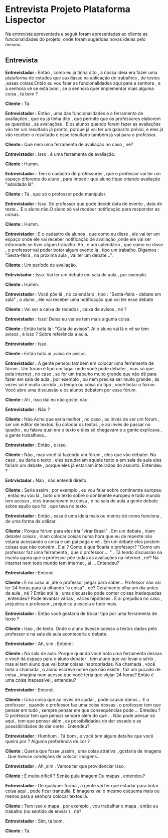 # Entrevista Projeto Plataforma Lispector
 
Na entrevista apresentada a seguir  foram apresentadas ao cliente as funcionalidades do projeto,
onde foram sugeridas novas ideias pelo mesmo.

## Entrevista

**Entrevistador :** Então , como eu já tinha dito , a nossa ideia era fazer uma plataforma de estudos que auxiliasse na aplicação de trabalhos , de testes ,essas coisas.Então eu vou falar as funcionalidades aqui para a senhora , e a senhora vê se está bom , se a senhora quer implementar mais alguma coisa , tá bom ?

**Cliente :**  Tá.

**Entrevistador :** Então , uma das funcionalidades é a ferramenta de avaliações , que eu já tinha dito , que permite que os professores elaborem as questões , as avaliações . E os alunos quando forem fazer as avaliações vão ter um resultado já pronto, porque já vai ter um gabarito prévio, e eles já vão receber o resultado e esse resultado também já vai para o professor.

**Cliente :** Que nem uma ferramenta de avaliação no caso , né?

**Entrevistador :** Isso , é uma ferramenta de avaliação. 

**Cliente :** Humm.

**Entrevistador :** Tem o cadastro de professores , que o professor vai ter um espaço diferente do aluno , para impedir que aluno fique criando avaliação "adoidado lá".

**Cliente :** Tá , que só o professor pode manipular.

**Entrevistador :** Isso. Só professor que pode decidr data de evento , data de teste... E o aluno não.O aluno só vai receber notificação para responder as coisas.

**Cliente :** Humm.

**Entrevistador :** E o cadastro de alunos ,  que como eu disse , ele vai ter um espaço onde ele vai receber notificação de avaliação ,onde ele vai ser informado se tiver algum trabalho. Ah , e um calendário , que como eu disse ,  o professor vai poder botar algum evento lá ,  tipo um trabalho. Digamos : "Sexta-feira , na próxima aula , vai ter um debate...".

**Cliente :** Um período de avaliação.

**Entrvistador :** Isso. Vai ter um debate em sala de aula , por exemplo.

**Cliente :** Humm.

**Entrevistador :** Você põe lá , no calendário , tipo : "Sexta-feira - debate em sala"  , o aluno , ele vai receber uma notificação que vai ter esse debate 

**Cliente :** Vai ser a caixa de recados , caixa de avisos , né ?

**Entrevistador :** Isso! Deixa eu ver se tem mais alguma coisa.

**Cliente :** Então bota lá : "Caia de avisos". Aí o aluno vai lá e vê se tem avisos , é isso ? Sobre referência a aula.

**Entrevistador :** Isso.

**Cliente :** Então bota aí ,caixa de avisos.

**Entrevistador :** A gente pensou também em colocar uma ferramenta de fórum . Um forúm é tipo um lugar onde você pode debater , mas só que pela internet , no caso , se for um trabalho muito grande que não dê para fazer em sala de aula , por exemplo , ou nem precisa ser muito grande , ás vezes só é muito corrido , o tempo ou coisa do tipo , você botar o fórum. Você abre uma discussão e os alunos debatem por esse fórum.

**Cliente :** Ah , isso daí eu não gostei não.

**Entrevistador :** Não ?

**Cliente :** Não.Acho que seria melhor , no caso , ao invés de ser um fórum , ser um editor de textos. Eu colocar os textos , e ao invés de passar no quadro , eu falava qual era o texto e eles só chegavam e a gente explicava , a gente trabalhava...

**Entrevistador :** Então , é isso.

**Cliente :** Não , mas você tá fazendo um fórum , eles que vão debater. No caso , eu daria o texto , eles estudariam aquele texto e em sala de aula eles fariam um debate , porque eles já estariam inteirados do assunto. Entendeu ?

**Entrvistador :** Não , não entendi direito.

**Cliente :** Seria assim , por exemplo , eu vou falar sobre continemte europeu ,  então eu vou lá , boto um texto sobre o continente europeu e todo mundo tem acesso , eles transcrevem ou coisa , e na sala de aula a gente debate sobre aquilo que foi , que tava no texto.

**Entrevistador :** Então , essa é uma ideia mais ou menos de como funciona , de uma forma de utilizar

**Cliente :** Porque fórum para eles iria "virar Brasil" . Em um debate , iriam debater coisas , iriam colocar coisas numa hora que eu de repente não estaria acessando o coisa  e um pai pega e vê . Em um debate eles postem coisas que não convém . E aí ? Como é que ficaria o professor? "Como um professor faz uma ferramenta , que o professor ... " . Tá tendo discussão na escola agora que o professor põe todas as avaliações na internet , né? Na internet nem todo mundo tem internet , aí ... Entendeu?

**Entrevistador :** Entendi.

**Cliente :** E no caso aí ,até o professor pegar para saber... Professor não vai ter 24 horas para tá olhando "o coisa" , né? Geralmente olha um dia antes da aula , né ? Então até lá , uma discussão pode conter coisas inadequadas , entendeu? Pode levantar várias , várias hipóteses . E aí prejudica no caso , prejudica o professor , prejudica a escola e tudo mais.

**Entrevistador :** Então você gostaria de trocar tipo por uma ferramenta de texto ?

**Cliente :** Isso , de texto. Onde o aluno tivesse acesso a textos dados pelo professor e na sala de aula aconteceria o debate.

**Entrevistador :** Ah, sim . Entendi.

**Cliente :** Na sala de aula. Porque quando você bota uma ferramenta dessas e você dá espaço para o aluno debater , tem aluno que vai levar a sério , mas aí tem aluno que vai botar coisas inapropriadas. Na chamada , você bota a chamada , o aluno escreve nome que não existe , faz um pucado de coisa , imagina num acesso que você teria que vigiar 24 horas? Então é uma coisa inacessível , entendeu?

**Entrevistador :** Entendi.

**Cliente :** Uma coisa que ao invés de ajudar , pode causar danos... E o professor , quando o professor faz uma coisa dessas , o professor tem que pensar em tudo , sempre pensar em que consequências pode ... Entedeu ?
 O professor tem que pensar sempre além do que ... Não pode pensar só aqui , tem que pensar além , as possibilidades de dar essado e as posssibilidades de dar certo . Entendeu?

**Entrevistador :** Humhum . Tá bom , e você tem algum detalhe que você queira por ? Alguma preferência de cor ?

**Cliente :** Queria que fosse ,assim , uma coisa atrativa , gostaria de imagens . Que tivesse condições de colocar imagens...

**Entrevistador :** Ah ,sim . Vamos ter que providenciar isso.

**Cliente :** É muito difícil ? Senão pula imagem.Ou mapas , entendeu?

**Entrevistador :** De qualquer forma , a gente vai ter que estudar para botar coisa aqui , pode ficar tranquila. E imagens vai o mesmo esquema mais ou menos para a senhora colocar textos lá.  

 **Cliente :** Tem isso e mapa , por exemplo , vou trabalhar o mapa , então eu trabalho (no sentido de enviar ) , né?

 **Entrevistador :** Sim, tá bom.

 **Cliente :** Tá. 
